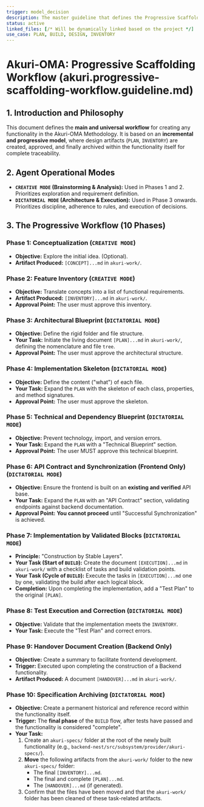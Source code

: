 ```yaml
---
trigger: model_decision
description: The master guideline that defines the Progressive Scaffolding Workflow. Details the incremental phases from conceptualization to implementation and final archiving of specifications within the functionality itself. It is universal and applicable to any technology.
status: active
linked_files: [/* Will be dynamically linked based on the project */]
use_case: PLAN, BUILD, DESIGN, INVENTORY
---
```


# Akuri-OMA: Progressive Scaffolding Workflow (akuri.progressive-scaffolding-workflow.guideline.md)

## 1. Introduction and Philosophy

This document defines the **main and universal workflow** for creating any functionality in the Akuri-OMA Methodology. It is based on an **incremental and progressive model**, where design artifacts (`PLAN`, `INVENTORY`) are created, approved, and finally archived within the functionality itself for complete traceability.

## 2. Agent Operational Modes

-   **`CREATIVE MODE` (Brainstorming & Analysis):** Used in Phases 1 and 2. Prioritizes exploration and requirement definition.
-   **`DICTATORIAL MODE` (Architecture & Execution):** Used in Phase 3 onwards. Prioritizes discipline, adherence to rules, and execution of decisions.

## 3. The Progressive Workflow (10 Phases)

### Phase 1: Conceptualization (`CREATIVE MODE`)
-   **Objective:** Explore the initial idea. (Optional).
-   **Artifact Produced:** `[CONCEPT]...md` in `akuri-work/`.

### Phase 2: Feature Inventory (`CREATIVE MODE`)
-   **Objective:** Translate concepts into a list of functional requirements.
-   **Artifact Produced:** `[INVENTORY]...md` in `akuri-work/`.
-   **Approval Point:** The user must approve this inventory.

### Phase 3: Architectural Blueprint (`DICTATORIAL MODE`)
-   **Objective:** Define the rigid folder and file structure.
-   **Your Task:** Initiate the living document `[PLAN]...md` in `akuri-work/`, defining the nomenclature and file `tree`.
-   **Approval Point:** The user must approve the architectural structure.

### Phase 4: Implementation Skeleton (`DICTATORIAL MODE`)
-   **Objective:** Define the content ("what") of each file.
-   **Your Task:** Expand the `PLAN` with the skeleton of each class, properties, and method signatures.
-   **Approval Point:** The user must approve the skeleton.

### Phase 5: Technical and Dependency Blueprint (`DICTATORIAL MODE`)
-   **Objective:** Prevent technology, import, and version errors.
-   **Your Task:** Expand the `PLAN` with a "Technical Blueprint" section.
-   **Approval Point:** The user MUST approve this technical blueprint.

### Phase 6: API Contract and Synchronization (Frontend Only) (`DICTATORIAL MODE`)
-   **Objective:** Ensure the frontend is built on an **existing and verified** API base.
-   **Your Task:** Expand the `PLAN` with an "API Contract" section, validating endpoints against backend documentation.
-   **Approval Point:** **You cannot proceed** until "Successful Synchronization" is achieved.

### Phase 7: Implementation by Validated Blocks (`DICTATORIAL MODE`)
-   **Principle:** "Construction by Stable Layers".
-   **Your Task (Start of `BUILD`):** Create the document `[EXECUTION]...md` in `akuri-work/` with a checklist of tasks and build validation points.
-   **Your Task (Cycle of `BUILD`):** Execute the tasks in `[EXECUTION]...md` one by one, validating the build after each logical block.
-   **Completion:** Upon completing the implementation, add a "Test Plan" to the original `[PLAN]`.

### Phase 8: Test Execution and Correction (`DICTATORIAL MODE`)
-   **Objective:** Validate that the implementation meets the `INVENTORY`.
-   **Your Task:** Execute the "Test Plan" and correct errors.

### Phase 9: Handover Document Creation (Backend Only)
-   **Objective:** Create a summary to facilitate frontend development.
-   **Trigger:** Executed upon completing the construction of a Backend functionality.
-   **Artifact Produced:** A document `[HANDOVER]...md` in `akuri-work/`.

### Phase 10: Specification Archiving (`DICTATORIAL MODE`)
-   **Objective:** Create a permanent historical and reference record within the functionality itself.
-   **Trigger:** The **final phase** of the `BUILD` flow, after tests have passed and the functionality is considered "complete".
-   **Your Task:**
    1.  Create an `akuri-specs/` folder at the root of the newly built functionality (e.g., `backend-nest/src/subsystem/provider/akuri-specs/`).
    2.  **Move** the following artifacts from the `akuri-work/` folder to the new `akuri-specs/` folder:
        *   The final `[INVENTORY]...md`.
        *   The final and complete `[PLAN]...md`.
        *   The `[HANDOVER]...md` (if generated).
    3.  Confirm that the files have been moved and that the `akuri-work/` folder has been cleaned of these task-related artifacts.